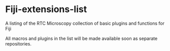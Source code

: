 # Fiji-extensions-list
A listing of the RTC Microscopy collection of basic plugins and functions for Fiji

All macros and plugins in the list will be made available soon as separate repositories.
